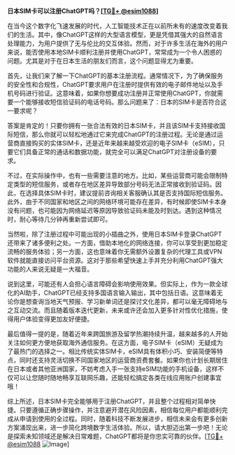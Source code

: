 **日本SIM卡可以注册ChatGPT吗？[[TG💪+ @esim1088](https://t.me/s/esim1088)]**

在当今这个数字化飞速发展的时代，人工智能技术正在以前所未有的速度改变着我们的生活。其中，像ChatGPT这样的大型语言模型，更是凭借其强大的自然语言处理能力，为用户提供了无与伦比的交互体验。然而，对于许多生活在海外的用户来说，能否使用本地SIM卡顺利注册并使用ChatGPT，常常成为一个令人困惑的问题。尤其是对于在日本生活的朋友们而言，这个问题显得尤为重要。

首先，让我们来了解一下ChatGPT的基本注册流程。通常情况下，为了确保服务的安全性和合规性，ChatGPT要求用户在注册时提供有效的电子邮件地址以及手机号码进行验证。这意味着，如果你想要成功注册并正常使用ChatGPT，你就需要一个能够接收短信验证码的电话号码。那么问题来了：日本的SIM卡是否符合这一要求呢？

答案是肯定的！只要你拥有一张合法有效的日本SIM卡，并且该SIM卡支持接收国际短信，那么你就可以轻松地通过它来完成ChatGPT的注册过程。无论是通过运营商直接购买的实体SIM卡，还是近年来越来越受欢迎的电子SIM卡（eSIM），只要它们具备正常的通话和数据功能，就完全可以满足ChatGPT对注册设备的要求。

不过，在实际操作中，也有一些需要注意的地方。比如，某些运营商可能会限制特定类型的短信服务，或者存在地区差异导致部分号码无法正常接收到验证码。因此，在选择具体SIM卡时，建议提前咨询相关客服确认其是否支持国际短信服务。此外，由于不同国家和地区之间的网络环境可能存在差异，有时候即使SIM卡本身没有问题，也可能因为网络延迟等原因导致验证码未能及时到达。遇到这种情况时，耐心等待几分钟再重新尝试即可。

当然啦，除了注册过程中可能出现的小插曲之外，使用日本SIM卡登录ChatGPT还带来了诸多便利之处。一方面，借助本地化的网络连接，你可以享受到更加稳定流畅的服务体验；另一方面，这也意味着你无需额外设置复杂的代理工具或VPN软件就能直接访问平台资源。这对于那些希望快速上手并充分利用ChatGPT强大功能的人来说无疑是一大福音。

说到这里，可能还有人会担心语言障碍会影响使用效果。但实际上，作为一款全球化的AI助手，ChatGPT已经支持多国语言输入输出，其中包括日语。这意味着无论你是想查询当地天气预报、学习新单词还是探讨文化差异，都可以毫无障碍地与之互动交流。而且随着版本迭代更新，未来或许还会加入更多针对性优化措施，使得用户体验变得更加友好便捷。

最后值得一提的是，随着近年来跨国旅游及留学热潮持续升温，越来越多的人开始关注如何更方便地获取海外通信服务。在这方面，电子SIM卡（eSIM）无疑成为了最热门的选择之一。相比传统实体SIM卡，eSIM具有体积小巧、安装简便等特点，同时还支持灵活切换不同国家地区的运营商资费套餐。如果你也计划长期居住在日本或者其他亚洲国家，不妨考虑入手一张支持eSIM功能的手机设备，这样不仅可以让您随时随地畅享互联网乐趣，还能轻松搞定各类在线应用账户创建事宜哦！

综上所述，日本SIM卡完全能够用于注册ChatGPT，并且整个过程相对简单快捷。只要遵循正确步骤操作，并注意避开潜在风险因素，相信每位用户都能顺利完成从申请到使用的全过程。同时，随着科技不断发展进步，相信未来会有更多创新方案涌现出来，进一步简化跨境数字生活体验。所以，请大胆迈出第一步吧！无论是探索未知领域还是解决日常难题，ChatGPT都将是你忠实可靠的伙伴。[[TG💪+ @esim1088](https://t.me/s/esim1088) ![Image](https://i.postimg.cc/4NQfJmqS/Snipaste-2025-05-13-00-14-12.png)]